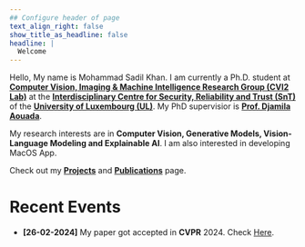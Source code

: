 ```yaml
---
## Configure header of page
text_align_right: false
show_title_as_headline: false
headline: |
  Welcome
---
```


<!-- this is a subheadline -->

Hello, My name is Mohammad Sadil Khan. I am currently a Ph.D. student at [**Computer Vision, Imaging & Machine Intelligence Research Group (CVI2 Lab)**](https://cvi2.uni.lu/) at the [**Interdisciplinary Centre for Security, Reliability and Trust (SnT)**](https://wwwfr.uni.lu/snt) of the [**University of Luxembourg (UL)**](https://wwwen.uni.lu/). My PhD supervisior is [**Prof. Djamila Aouada**](https://wwwfr.uni.lu/snt/people/djamila_aouada).

My research interests are in **Computer Vision, Generative Models, Vision-Language Modeling and Explainable AI**. I am also interested in developing MacOS App. 

Check out my [**Projects**](/projects) and [**Publications**](/publications/) page.

# Recent Events

- **[26-02-2024]** My paper got accepted in **CVPR** 2024. Check [Here](/publications/).

<!--# My Skills
-->
<!--### Programming Language
<code><img height="20" src="https://raw.githubusercontent.com/github/explore/80688e429a7d4ef2fca1e82350fe8e3517d3494d/topics/python/python.png"></code>
<code><img height="20" src="https://julialang.org/assets/infra/logo.svg"></code>
<code><img height="20" src="https://developer.apple.com/swift/images/swift-og.png"></code>
<code><img height="20" src="https://upload.wikimedia.org/wikipedia/fr/2/2e/Java_Logo.svg"></code>


### Tools and Frameworks
<code><img height="20" src="https://upload.wikimedia.org/wikipedia/en/c/cd/Anaconda_Logo.png"></code>
<code><img height="20" src="https://upload.wikimedia.org/wikipedia/commons/9/96/Pytorch_logo.png"></code>
<code><img height="20" src="https://keras.io/img/logo.png"></code>
<code><img height="20" src="https://upload.wikimedia.org/wikipedia/commons/5/53/OpenCV_Logo_with_text.png"></code>-->
<!--
I have completed my Masters in **Machine Learning and Data Mining** from [**University Jean Monnet**](https://www.univ-st-etienne.fr/fr/index.html), Saint Etienne, France. I have also completed an exchange semester in [**KU Leuven**](https://www.kuleuven.be/english/kuleuven), Belgium.
I have worked in [**Creatis Lab**](https://www.creatis.insa-lyon.fr/site7/en), INSA Lyon for my Master Thesis on the topic *Learning Shapes For The Effective Segmentation of 3D Medical Images using Point Cloud*. I worked as a research intern in [**Laboratoire Hubert Curien**](https://laboratoirehubertcurien.univ-st-etienne.fr/en/index.html) at Saint-Etienne, France on the topic of *Detector-Encoder Autoencoder for anomaly segmentation of 18th Century Ornaments* under the supervision of Professor Ŕemi Emonet and Professor Thierry Fournel.-->



